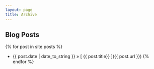 ```yaml
---
layout: page
title: Archive
---
```


## Blog Posts

{% for post in site.posts %}
  * {{ post.date | date_to_string }} &raquo; [ {{ post.title}} ]({{ post.url }})
{% endfor %}
